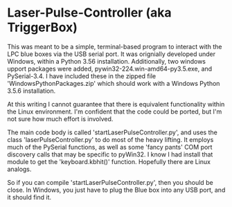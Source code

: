 # Laser-Pulse-Controller (aka TriggerBox)
This was meant to be a simple, terminal-based program to interact with the LPC blue boxes via the USB serial port.
It was orignially developed under Windows, within a Python 3.56 installation.
Additionally, two windows upport packages were added, pywin32-224.win-amd64-py3.5.exe, and PySerial-3.4. I have included these
in the zipped file 'WindowsPythonPackages.zip' which should work with a Windows Python 3.5.6 installation.

At this writing I cannot guarantee that there is equivalent functionality within the Linux environment. I'm confident
that the code could be ported, but I'm not sure how much effort is involved.

The main code body is called 'startLaserPulseController.py', and uses the class 'laserPulseController.py' to do most of
the heavy lifting. It employs much of the PySerial functions, as well as some 'fancy pants' COM port discovery calls that
may be specific to pyWin32. I know I had install that module to get the 'keyboard.kbhit()' function. Hopefully there are Linux
analogs.

So if you can compile 'startLaserPulseController.py', then you should be close. In Windows, you just have to plug the Blue box
into any USB port, and it should find it.
